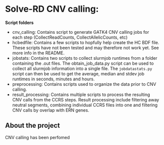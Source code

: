 # Solve-RD CNV calling:

__Script folders__
* cnv_calling: Contains script to generate GATK4 CNV calling jobs for each step (CollectReadCounts, CollectAllelicCounts, etc)
* hcbedfile: Contains a few scripts to hopfully help create the HC BDF file. These scripts have not been tested and may therefore not work yet. See more info in the README.
* jobstats: Contains two scripts to collect slurmjob runtimes from a folder containing the .out files. The obtain_job_data.py script can be used to collect all slurmjob information into a single file. The `jobdatastats.py` script can then be used to get the average, median and stdev job runtimes in seconds, minutes and hours.
* preprocessing: Contains scripts used to organize the data prior to CNV calling.
* result_processing: Contains multiple scripts to process the resulting CNV calls from the CCRS steps. Result processing include filtering away neutral segments, combining individual CCRS files into one and filtering CNV calls by overlap with ERN genes.


## About the project
CNV calling has been perfomed 